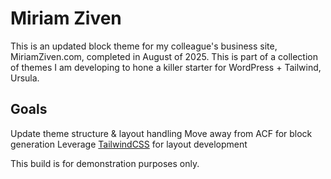 # Miriam Ziven

This is an updated block theme for my colleague's business site, MiriamZiven.com, completed in August of 2025. This is part of a collection of themes I am developing to hone a killer starter for WordPress + Tailwind, Ursula.

## Goals

Update theme structure & layout handling
Move away from ACF for block generation
Leverage [TailwindCSS](https://tailwindcss.com) for layout development

This build is for demonstration purposes only.
